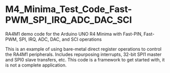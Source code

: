 # M4_Minima_Test_Code_Fast-PWM_SPI_IRQ_ADC_DAC_SCI

RA4M1 demo code for the Arduino UNO R4 Minima with Fast-PIN, Fast-PWM, SPI, IRQ, ADC, DAC, and SCI operations

This is an example of using bare-metal direct register operations to control the RA4M1 peripherals.
Includes repurposing interrupts, 32-bit SPI1 master and SPI0 slave transfers, etc.
This code is a framework to get started with, it is not a complete application.

